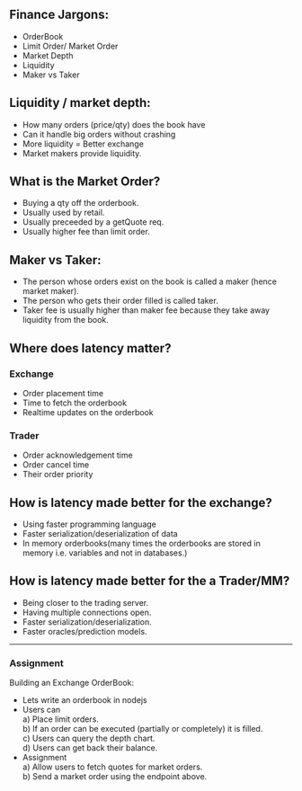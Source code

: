 ## Finance Jargons:
- OrderBook
- Limit Order/ Market Order
- Market Depth
- Liquidity
- Maker vs Taker

## Liquidity / market depth:
- How many orders (price/qty) does the book have
- Can it handle big orders without crashing
- More liquidity = Better exchange
- Market makers provide liquidity.

## What is the Market Order?
- Buying a qty off the orderbook.
- Usually used by retail.
- Usually preceeded by a getQuote req.
- Usually higher fee than limit order.

## Maker vs Taker:
- The person whose orders exist on the book is called a maker (hence market maker).
- The person who gets their order filled is called taker.
- Taker fee is usually higher than maker fee because they take away liquidity from the book.

## Where does latency matter?

### Exchange
- Order placement time
- Time to fetch the orderbook
- Realtime updates on the orderbook

### Trader
- Order acknowledgement time
- Order cancel time
- Their order priority

## How is latency made better for the exchange?
- Using faster programming language
- Faster serialization/deserialization of data
- In memory orderbooks(many times the orderbooks are stored in memory i.e. variables and not in databases.)

## How is latency made better for the a Trader/MM?
- Being closer to the trading server.
- Having multiple connections open.
- Faster serialization/deserialization.
- Faster oracles/prediction models.

----------------------------
### Assignment
Building an Exchange OrderBook:
- Lets write an orderbook in nodejs
- Users can <br>
a) Place limit orders. <br>
b) If an order can be executed (partially or completely) it is filled.<br>
c) Users can query the depth chart.<br>
d) Users can get back their balance.
- Assignment<br>
a) Allow users to fetch quotes for market orders.<br>
b) Send a market order using the endpoint above.
